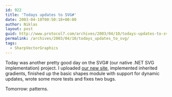 ```yaml
---
id: 922
title: 'Todays updates to SVG#'
date: 2003-04-10T00:50:18+00:00
author: Niklas
layout: post
guid: http://www.protocol7.com/archives/2003/04/10/todays-updates-to-svg/
permalink: /archives/2003/04/10/todays_updates_to_svg/
tags:
  - SharpVectorGraphics
---
```

<div class='microid-5fc126a308bb7fa248ce8bdbd65420f5e658daa9'>
  <p>
    Today was another pretty good day on the SVG# (our native .NET SVG implementation) project. I uploaded <a href="http://www.sharpvectors.org">our new site</a>, implemented inherited gradients, finished up the basic shapes module with support for dynamic updates, wrote some more tests and fixes two bugs.
  </p>
  
  <p>
    Tomorrow: patterns.
  </p>
</div>
